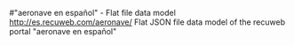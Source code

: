 #"aeronave en español" - Flat file data model
http://es.recuweb.com/aeronave/
Flat JSON file data model of the recuweb portal "aeronave en español"
